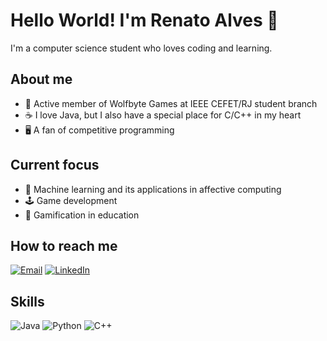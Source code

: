 # Hello World! I'm Renato Alves 👋

 I'm a computer science student who loves coding and learning. 

## About me
- 🐺 Active member of Wolfbyte Games at IEEE CEFET/RJ student branch
- ☕ I love Java, but I also have a special place for C/C++ in my heart
- 🖥️ A fan of competitive programming

## Current focus
- 🤖 Machine learning and its applications in affective computing
- 🕹️ Game development
- 🎲 Gamification in education

## How to reach me

[![Email](https://img.shields.io/badge/Email-D14836?style=for-the-badge&logo=gmail&logoColor=white)](mailto:renato.alvs1103@gmail.com)
[![LinkedIn](https://img.shields.io/badge/LinkedIn-0077B5?style=for-the-badge&logo=linkedin&logoColor=white)](https://www.linkedin.com/in/renato-alves-457a52300/)

## Skills

![Java](https://img.shields.io/badge/Java-%23F7DF1E?style=for-the-badge&logo=java&logoColor=white)
![Python](https://img.shields.io/badge/Python-%233776ab?style=for-the-badge&logo=python&logoColor=white)
![C++](https://img.shields.io/badge/C%2B%2B-%2300599C?style=for-the-badge&logo=c%2B%2B&logoColor=white)
